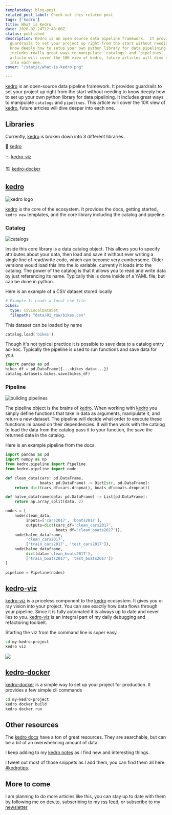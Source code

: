 ```yaml
---
templateKey: blog-post
related_post_label: Check out this related post
tags: ['kedro']
title: What is Kedro
date: 2020-02-24T12:48:00Z
status: published
description: Kedro is an open source data pipeline framework.  It provides
  guardrails to set your project up right from the start without needing to
  know deeply how to setup your own python library for data pipelining.  It
  includes really great ways to manipulate `catalogs` and `pipelines`.  This
  article will cover the 10K view of kedro, future articles will dive deper
  into each one.
cover: "/static/what-is-kedro.png"

---
```


[kedro](https://kedro.readthedocs.io) is an open-source data pipeline framework.  It provides guardrails to set your project up right from the start without needing to know deeply how to set up your own python library for data pipelining.  It includes great ways to manipulate `catalogs` and `pipelines`.  This article will cover the 10K view of [kedro](https://kedro.readthedocs.io), future articles will dive deeper into each one.

<!-- {% slideshare DAZrqvJmuUUfFF %} -->


## Libraries

Currently, [kedro](https://kedro.readthedocs.io) is broken down into 3 different libraries.

💎 [kedro](https://kedro.readthedocs.io)

📉 [kedro-viz](https://github.com/quantumblacklabs/kedro-viz)

🏗 [kedro-docker](https://github.com/quantumblacklabs/kedro-docker)

## [kedro](https://kedro.readthedocs.io)

![kedro logo](https://images.waylonwalker.com/68747470733a2f2f7261772e67697468756275736572636f6e74656e742e636f6d2f7175616e74756d626c61636b6c6162732f6b6564726f2f6d61737465722f696d672f6b6564726f5f62616e6e65722e6a7067.jpg)


[kedro](https://kedro.readthedocs.io) is the core of the ecosystem.  It provides the docs, getting started, `kedro new` templates, and the core library including the catalog and pipeline.

### Catalog

![catalogs](https://dev-to-uploads.s3.amazonaws.com/i/trzfj86dbq0ronis26x1.jpg)

Inside this core library is a data catalog object.  This allows you to specify attributes about your data, then load and save it without ever writing a single line of read/write code, which can become very cumbersome.  Older versions would load this into the io variable, currently it loads into the catalog.  The power of the catalog is that it allows you to read and write data by just referencing its name.  Typically this is done inside of a YAML file, but can be done in python.

Here is an example of a CSV dataset stored locally

``` yaml
# Example 1: Loads a local csv file
bikes:
  type: CSVLocalDataSet
  filepath: "data/01_raw/bikes.csv"
```

This dataset can be loaded by name

``` python
catalog.load('bikes')
```

Though it's not typical practice it is possible to save data to a catalog entry ad-hoc.  Typically the pipeline is used to run functions and save data for you.

``` python
import pandas as pd
bikes_df = pd.DataFrame({...<bikes_data>...})
catalog.datasets.bikes.save(bikes_df)
```

### Pipeline

![building pipelines](https://images.waylonwalker.com/roman-pentin-T5QT2bmiD4E-unsplash.jpg)

The pipeline object is the brains of [kedro](https://kedro.readthedocs.io).  When working with [kedro](https://kedro.readthedocs.io) you simply define functions that take in data as arguments, manipulate it, and return a new dataset.  The pipeline will decide what order to execute these functions ini based on their dependencies.  It will then work with the catalog to load the data from the catalog pass it to your function, the save the returned data in the catalog.

Here is an example pipeline from the docs.

``` python
import pandas as pd
import numpy as np
from kedro.pipeline import Pipeline
from kedro.pipeline import node

def clean_data(cars: pd.DataFrame,
               boats: pd.DataFrame) -> Dict[str, pd.DataFrame]:
    return dict(cars_df=cars.dropna(), boats_df=boats.dropna())

def halve_dataframe(data: pd.DataFrame) -> List[pd.DataFrame]:
    return np.array_split(data, 2)

nodes = [
    node(clean_data,
         inputs=['cars2017', 'boats2017'],
         outputs=dict(cars_df='clean_cars2017',
                      boats_df='clean_boats2017')),
    node(halve_dataframe,
         'clean_cars2017',
         ['train_cars2017', 'test_cars2017']),
    node(halve_dataframe,
         dict(data='clean_boats2017'),
         ['train_boats2017', 'test_boats2017'])
]

pipeline = Pipeline(nodes)
```

## [kedro-viz](https://github.com/quantumblacklabs/kedro-viz)

[kedro-viz](https://github.com/quantumblacklabs/kedro-viz) is a priceless component to the [kedro](https://kedro.readthedocs.io) ecosystem.  It gives you x-ray vision into your project.  You can see exactly how data flows through your pipeline.  Since it is fully automated it is always up to date and never lies to you.  [kedro-viz](https://github.com/quantumblacklabs/kedro-viz) is an integral part of my daily debugging and refactoring toolbelt.

Starting the viz from the command line is super easy

``` bash
cd my-kedro-project
kedro viz
```

![](https://images.waylonwalker.com/pipeline_visualisation.png)

## [kedro-docker](https://github.com/quantumblacklabs/kedro-docker)

[kedro-docker](https://github.com/quantumblacklabs/kedro-docker) is a simple way to set up your project for production.  It provides a few simple cli commands

``` bash
cd my-kedro-project
kedro docker build
kedro docker run
```

## Other resources

The [kedro docs](https://kedro.readthedocs.io/) have a ton of great resources.  They are searchable, but can be a bit of an overwhelming amount of data.

I keep adding to my [kedro notes](https://waylonwalker.com/kedro/) as I find new and interesting things.

I tweet out most of those snippets as I add them, you can find them all here [#kedrotips](https://twitter.com/search?q=%23kedrotips).

## More to come

I am planning to do more articles like this, you can stay up to date with them by following me on [dev.to](https://dev.to/waylonwalker), subscribing to my [rss feed](https://waylonwalker.com/rss.xml), or subscribe to my [newsletter](https://waylonwalker.com/newsletter)
